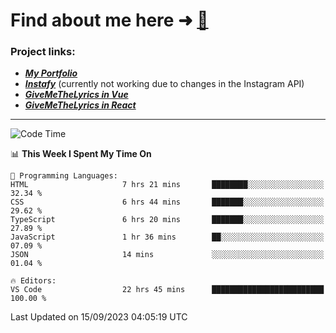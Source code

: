 # Find about me here ➜ [🧑](https://pauabella.dev)

### Project links:
- ***[My Portfolio](https://pauabella.dev)***
- ***[Instafy](https://instafy.me)*** (currently not working due to changes in the Instagram API)
- ***[GiveMeTheLyrics in Vue](https://lyrics.pauabella.dev)***
- ***[GiveMeTheLyrics in React](https://pauabella.dev/GiveMeTheLyrics)***

---
<!--START_SECTION:waka-->
![Code Time](http://img.shields.io/badge/Code%20Time-2%2C449%20hrs%2016%20mins-blue)

📊 **This Week I Spent My Time On** 

```text
💬 Programming Languages: 
HTML                     7 hrs 21 mins       ████████░░░░░░░░░░░░░░░░░   32.34 % 
CSS                      6 hrs 44 mins       ███████░░░░░░░░░░░░░░░░░░   29.62 % 
TypeScript               6 hrs 20 mins       ███████░░░░░░░░░░░░░░░░░░   27.89 % 
JavaScript               1 hr 36 mins        ██░░░░░░░░░░░░░░░░░░░░░░░   07.09 % 
JSON                     14 mins             ░░░░░░░░░░░░░░░░░░░░░░░░░   01.04 % 

🔥 Editors: 
VS Code                  22 hrs 45 mins      █████████████████████████   100.00 % 
```


 Last Updated on 15/09/2023 04:05:19 UTC
<!--END_SECTION:waka-->
